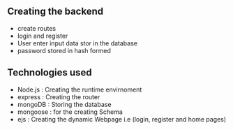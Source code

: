 ## Creating the backend 
  - create routes
  - login and register
  - User enter input data stor in the database
  - password stored in hash formed

## Technologies used

 - Node.js  : Creating the runtime envirnoment
 - express  : Creating the router
 - mongoDB  : Storing the database
 - mongoose : for the creating Schema
 - ejs      : Creating the dynamic Webpage i.e (login, register and home pages)
